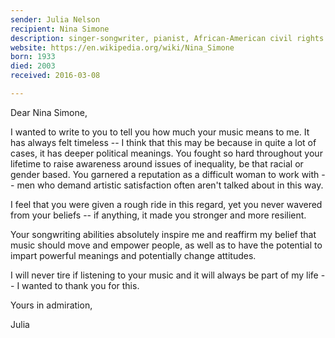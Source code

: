 ```yaml
---
sender: Julia Nelson
recipient: Nina Simone
description: singer-songwriter, pianist, African-American civil rights activist
website: https://en.wikipedia.org/wiki/Nina_Simone
born: 1933
died: 2003
received: 2016-03-08

---
```


Dear Nina Simone,

I wanted to write to you to tell you how much your music means to me. It has always felt timeless -- I think that this may be because in quite a lot of cases, it has deeper political meanings. You fought so hard throughout your lifetime to raise awareness around issues of inequality, be that racial or gender based. You garnered a reputation as a difficult woman to work with -- men who demand artistic satisfaction often aren't talked about in this way.

I feel that you were given a rough ride in this regard, yet you never wavered from your beliefs -- if anything, it made you stronger and more resilient.

Your songwriting abilities absolutely inspire me and reaffirm my belief that music should move and empower people, as well as to have the potential to impart powerful meanings and potentially change attitudes.

I will never tire if listening to your music and it will always be part of my life -- I wanted to thank you for this.

Yours in admiration,

Julia
